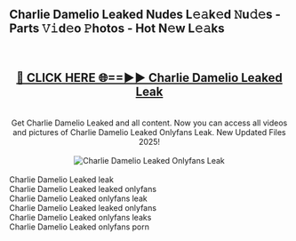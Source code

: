 <h2>Charlie Damelio Leaked Nudes L𝚎𝚊k𝚎d 𝙽u𝚍𝚎s - Parts 𝚅𝚒d𝚎o 𝙿hotos - Hot N𝚎w L𝚎𝚊ks</h2>
<br>
<div align="center">
<h2><a href="https://213.232.235.80/live/video.php?q=charlie-damelio-leaked" rel="nofollow">🔴 CLICK HERE 🌐==►► Charlie Damelio Leaked Leak</a></h2>
<br>
Get Charlie Damelio Leaked and all content. Now you can access all videos and pictures of Charlie Damelio Leaked Onlyfans Leak. New Updated Files 2025!
<br>
<br>
<a href="https://213.232.235.80/live/video.php?q=charlie-damelio-leaked" rel="nofollow" data-target="animated-image.originalLink"><img src="https://i.imgur.com/1EjSzPs.png" alt="Charlie Damelio Leaked Onlyfans Leak" style="max-width: 100%; display: inline-block;" data-target="animated-image.originalImage"></a>
</div>
<br>
Charlie Damelio Leaked leak<br>
Charlie Damelio Leaked leaked onlyfans<br>
Charlie Damelio Leaked onlyfans leak<br>
Charlie Damelio Leaked leaked onlyfans<br>
Charlie Damelio Leaked onlyfans leaks<br>
Charlie Damelio Leaked onlyfans porn
